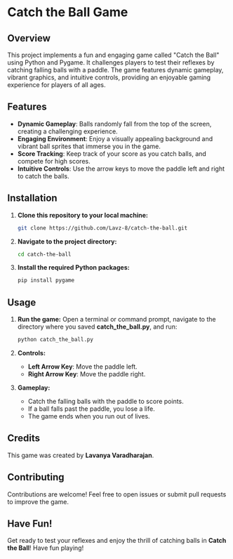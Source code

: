 # Catch the Ball Game

## Overview
This project implements a fun and engaging game called "Catch the Ball" using Python and Pygame. It challenges players to test their reflexes by catching falling balls with a paddle. The game features dynamic gameplay, vibrant graphics, and intuitive controls, providing an enjoyable gaming experience for players of all ages.

## Features
- **Dynamic Gameplay**: Balls randomly fall from the top of the screen, creating a challenging experience.
- **Engaging Environment**: Enjoy a visually appealing background and vibrant ball sprites that immerse you in the game.
- **Score Tracking**: Keep track of your score as you catch balls, and compete for high scores.
- **Intuitive Controls**: Use the arrow keys to move the paddle left and right to catch the balls.

## Installation

1. **Clone this repository to your local machine:**
   
   ```bash
   git clone https://github.com/Lavz-8/catch-the-ball.git
   ```
2. **Navigate to the project directory:**

    ```bash
    cd catch-the-ball
    ```
3. **Install the required Python packages:**

    ```bash
    pip install pygame
    ```
    
## Usage

1. **Run the game:**
   Open a terminal or command prompt, navigate to the directory where you saved **catch_the_ball.py**, and run:
   ```bash
   python catch_the_ball.py
   ```
2. **Controls:**

   - **Left Arrow Key**: Move the paddle left.
   - **Right Arrow Key**: Move the paddle right.
  
3. **Gameplay:**

   - Catch the falling balls with the paddle to score points.
   - If a ball falls past the paddle, you lose a life.
   - The game ends when you run out of lives.

## Credits
This game was created by **Lavanya Varadharajan**.

## Contributing
Contributions are welcome! Feel free to open issues or submit pull requests to improve the game.

## Have Fun!
Get ready to test your reflexes and enjoy the thrill of catching balls in **Catch the Ball**! Have fun playing!
